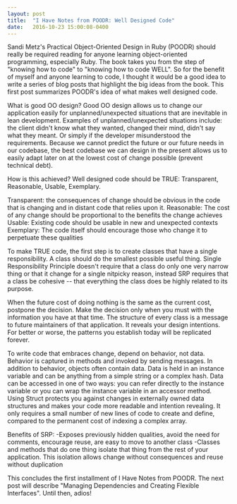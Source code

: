 ```yaml
---
layout: post
title:  "I Have Notes from POODR: Well Designed Code"
date:   2016-10-23 15:00:08-0400
---
```

Sandi Metz's Practical Object-Oriented Design in Ruby (POODR) should really be required reading for anyone learning object-oriented programming, especially Ruby. The book takes you from the step of "knowing how to code" to "knowing how to code WELL". So for the benefit of myself and anyone learning to code, I thought it would be a good idea to write a series of blog posts that highlight the big ideas from the book. This first post summarizes POODR's idea of what makes well designed code.

What is good OO design? Good OO design allows us to change our application easily for unplanned/unexpected situations that are inevitable in lean development. Examples of unplanned/unexpected situations include: the client didn't know what they wanted, changed their mind, didn't say what they meant. Or simply if the developer misunderstood the requirements. Because we cannot predict the future or our future needs in our codebase, the best codebase we can design in the present allows us to easily adapt later on at the lowest cost of change possible (prevent technical debt).  

How is this achieved? Well designed code should be TRUE: Transparent, Reasonable, Usable, Exemplary.

Transparent: the consequences of change should be obvious in the code that is changing and in distant code that relies upon it. 
Reasonable: The cost of any change should be proportional to the benefits the change achieves
Usable: Existing code should be usable in new and unexpected contexts
Exemplary: The code itself should encourage those who change it to perpetuate these qualities

To make TRUE code, the first step is to create classes that have a single responsibility. A class should do the smallest possible useful thing. Single Responsibility Principle doesn't require that a class do only one very narrow thing or that it change for a single nitpicky reason, instead SRP requires that a class be cohesive -- that everything the class does be highly related to its purpose.

When the future cost of doing nothing is the same as the current cost, postpone the decision. Make the decision only when you must with the information you have at that time. The structure of every class is a message to future maintainers of that application. It reveals your design intentions. For better or worse, the patterns you establish today will be replicated forever. 

To write code that embraces change, depend on behavior, not data. Behavior is captured in methods and invoked by sending messages. In addition to behavior, objects often contain data. Data is held in an instance variable and can be anything from a simple string or a complex hash. Data can be accessed in one of two ways: you can refer directly to the instance variable or you can wrap the instance variable in an accessor method. Using Struct protects you against changes in externally owned data structures and makes your code more readable and intention revealing. It only requires a small number of new lines of code to create and define, compared to the permanent cost of indexing a complex array. 

Benefits of SRP:
	-Exposes previously hidden qualities, avoid the need for comments, encourage reuse, are easy to move to another class
	-Classes and methods that do one thing isolate that thing from the rest of your application. This isolation allows change without consequences and reuse without duplication

This concludes the first installment of I Have Notes from POODR. The next post will describe "Managing Dependencies and Creating Flexible Interfaces". Until then, adios!
